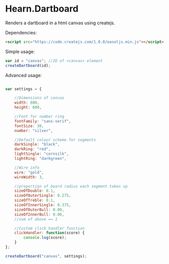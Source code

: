 # Hearn.Dartboard

Renders a dartboard in a html canvas using createjs.

Dependencies:

```html
<script src="https://code.createjs.com/1.0.0/easeljs.min.js"></script>
```

Simple usage:

```javascript
var id = "canvas"; //ID of <canvas> element
createDartboard(id);
```

Advanced usage:

```javascript

var settings = {

    //Dimensions of canvas
    width: 600,
    height: 600,

    //Font for number ring
    fontFamily: "sans-serif",
    fontSize: 30,
    number: "silver",

    //Default colour scheme for segments
    darkSingle: "black",
    darkRing: "red",
    lightSingle: "cornsilk",
    lightRing: "darkgreen",

    //Wire info
    wire: "gold",
    wireWidth: 3,

    //proportion of board radius each segment takes up
    sizeOfDouble: 0.1,
    sizeOfOuterSingle: 0.275,
    sizeOfTreble: 0.1,
    sizeOfInnerSingle: 0.375,
    sizeOfOuterBull: 0.09,
    sizeOfInnerBull: 0.06,
    //sum of above == 1

    //Custom click handler function
    clickHandler: function(score) {
        console.log(score);
    }
};

createDartboard("canvas", settings);
```